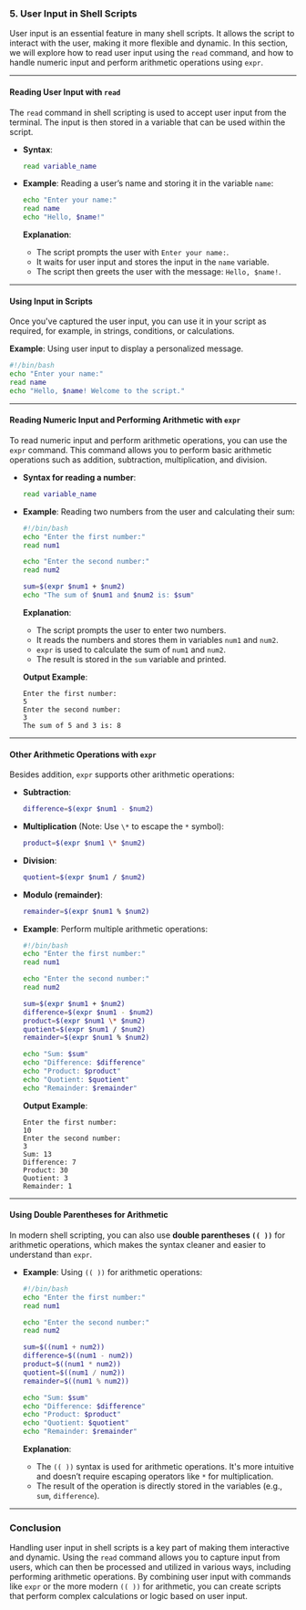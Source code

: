 ### **5. User Input in Shell Scripts**

User input is an essential feature in many shell scripts. It allows the script to interact with the user, making it more flexible and dynamic. In this section, we will explore how to read user input using the `read` command, and how to handle numeric input and perform arithmetic operations using `expr`.

---

#### **Reading User Input with `read`**

The `read` command in shell scripting is used to accept user input from the terminal. The input is then stored in a variable that can be used within the script.

- **Syntax**:
  ```bash
  read variable_name
  ```

- **Example**: Reading a user’s name and storing it in the variable `name`:
  ```bash
  echo "Enter your name:"
  read name
  echo "Hello, $name!"
  ```

  **Explanation**:
  - The script prompts the user with `Enter your name:`.
  - It waits for user input and stores the input in the `name` variable.
  - The script then greets the user with the message: `Hello, $name!`.

---

#### **Using Input in Scripts**

Once you've captured the user input, you can use it in your script as required, for example, in strings, conditions, or calculations.

**Example**: Using user input to display a personalized message.
```bash
#!/bin/bash
echo "Enter your name:"
read name
echo "Hello, $name! Welcome to the script."
```

---

#### **Reading Numeric Input and Performing Arithmetic with `expr`**

To read numeric input and perform arithmetic operations, you can use the `expr` command. This command allows you to perform basic arithmetic operations such as addition, subtraction, multiplication, and division.

- **Syntax for reading a number**:
  ```bash
  read variable_name
  ```

- **Example**: Reading two numbers from the user and calculating their sum:
  
  ```bash
  #!/bin/bash
  echo "Enter the first number:"
  read num1
  
  echo "Enter the second number:"
  read num2
  
  sum=$(expr $num1 + $num2)
  echo "The sum of $num1 and $num2 is: $sum"
  ```

  **Explanation**:
  - The script prompts the user to enter two numbers.
  - It reads the numbers and stores them in variables `num1` and `num2`.
  - `expr` is used to calculate the sum of `num1` and `num2`.
  - The result is stored in the `sum` variable and printed.

  **Output Example**:
  ```
  Enter the first number:
  5
  Enter the second number:
  3
  The sum of 5 and 3 is: 8
  ```

---

#### **Other Arithmetic Operations with `expr`**

Besides addition, `expr` supports other arithmetic operations:

- **Subtraction**:
  ```bash
  difference=$(expr $num1 - $num2)
  ```

- **Multiplication** (Note: Use `\*` to escape the `*` symbol):
  ```bash
  product=$(expr $num1 \* $num2)
  ```

- **Division**:
  ```bash
  quotient=$(expr $num1 / $num2)
  ```

- **Modulo (remainder)**:
  ```bash
  remainder=$(expr $num1 % $num2)
  ```

- **Example**: Perform multiple arithmetic operations:
  ```bash
  #!/bin/bash
  echo "Enter the first number:"
  read num1
  
  echo "Enter the second number:"
  read num2
  
  sum=$(expr $num1 + $num2)
  difference=$(expr $num1 - $num2)
  product=$(expr $num1 \* $num2)
  quotient=$(expr $num1 / $num2)
  remainder=$(expr $num1 % $num2)

  echo "Sum: $sum"
  echo "Difference: $difference"
  echo "Product: $product"
  echo "Quotient: $quotient"
  echo "Remainder: $remainder"
  ```

  **Output Example**:
  ```
  Enter the first number:
  10
  Enter the second number:
  3
  Sum: 13
  Difference: 7
  Product: 30
  Quotient: 3
  Remainder: 1
  ```

---

#### **Using Double Parentheses for Arithmetic**

In modern shell scripting, you can also use **double parentheses `(( ))`** for arithmetic operations, which makes the syntax cleaner and easier to understand than `expr`.

- **Example**: Using `(( ))` for arithmetic operations:
  
  ```bash
  #!/bin/bash
  echo "Enter the first number:"
  read num1
  
  echo "Enter the second number:"
  read num2
  
  sum=$((num1 + num2))
  difference=$((num1 - num2))
  product=$((num1 * num2))
  quotient=$((num1 / num2))
  remainder=$((num1 % num2))

  echo "Sum: $sum"
  echo "Difference: $difference"
  echo "Product: $product"
  echo "Quotient: $quotient"
  echo "Remainder: $remainder"
  ```

  **Explanation**:
  - The `(( ))` syntax is used for arithmetic operations. It's more intuitive and doesn’t require escaping operators like `*` for multiplication.
  - The result of the operation is directly stored in the variables (e.g., `sum`, `difference`).

---

### **Conclusion**

Handling user input in shell scripts is a key part of making them interactive and dynamic. Using the `read` command allows you to capture input from users, which can then be processed and utilized in various ways, including performing arithmetic operations. By combining user input with commands like `expr` or the more modern `(( ))` for arithmetic, you can create scripts that perform complex calculations or logic based on user input.
